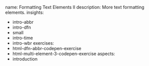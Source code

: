 name: Formatting Text Elements II
description: More text formatting elements.
insights:
  - intro-abbr
  - intro-dfn
  - small
  - intro-time
  - intro-wbr
exercises:
  - html-dfn-abbr-codepen-exercise
  - html-multi-element-3-codepen-exercise
aspects:
  - introduction
 
